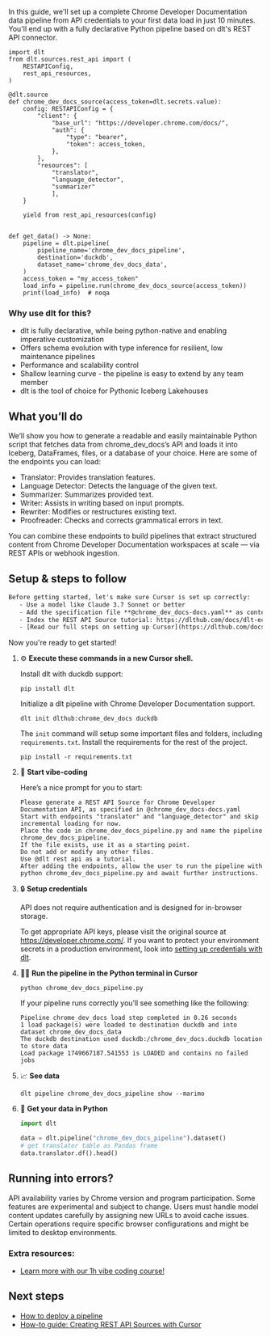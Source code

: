 In this guide, we'll set up a complete Chrome Developer Documentation data pipeline from API credentials to your first data load in just 10 minutes. You'll end up with a fully declarative Python pipeline based on dlt's REST API connector.

```python-outcome
import dlt
from dlt.sources.rest_api import (
    RESTAPIConfig,
    rest_api_resources,
)

@dlt.source
def chrome_dev_docs_source(access_token=dlt.secrets.value):
    config: RESTAPIConfig = {
        "client": {
            "base_url": "https://developer.chrome.com/docs/",
            "auth": {
                "type": "bearer",
                "token": access_token,
            },
        },
        "resources": [
            "translator",
            "language_detector",
            "summarizer"
            ],
    }

    yield from rest_api_resources(config)


def get_data() -> None:
    pipeline = dlt.pipeline(
        pipeline_name='chrome_dev_docs_pipeline',
        destination='duckdb',
        dataset_name='chrome_dev_docs_data', 
    )
    access_token = "my_access_token"
    load_info = pipeline.run(chrome_dev_docs_source(access_token))
    print(load_info)  # noqa
```

### Why use dlt for this?

- dlt is fully declarative, while being python-native and enabling imperative customization
- Offers schema evolution with type inference for resilient, low maintenance pipelines
- Performance and scalability control
- Shallow learning curve - the pipeline is easy to extend by any team member
- dlt is the tool of choice for Pythonic Iceberg Lakehouses

## What you’ll do

We’ll show you how to generate a readable and easily maintainable Python script that fetches data from chrome_dev_docs’s API and loads it into Iceberg, DataFrames, files, or a database of your choice. Here are some of the endpoints you can load:

- Translator: Provides translation features.
- Language Detector: Detects the language of the given text.
- Summarizer: Summarizes provided text.
- Writer: Assists in writing based on input prompts.
- Rewriter: Modifies or restructures existing text.
- Proofreader: Checks and corrects grammatical errors in text.

You can combine these endpoints to build pipelines that extract structured content from Chrome Developer Documentation workspaces at scale — via REST APIs or webhook ingestion.

## Setup & steps to follow

```default
Before getting started, let's make sure Cursor is set up correctly:
   - Use a model like Claude 3.7 Sonnet or better
   - Add the specification file **@chrome_dev_docs-docs.yaml** as context
   - Index the REST API Source tutorial: https://dlthub.com/docs/dlt-ecosystem/verified-sources/rest_api/ and add it to context as **@dlt rest api**
   - [Read our full steps on setting up Cursor](https://dlthub.com/docs/dlt-ecosystem/llm-tooling/cursor-restapi#23-configuring-cursor-with-documentation)
```

Now you're ready to get started! 

1. ⚙️ **Execute these commands in a new Cursor shell.**
    
    Install dlt with duckdb support:
    ```shell
    pip install dlt
    ```

    Initialize a dlt pipeline with Chrome Developer Documentation support.
    ```shell
    dlt init dlthub:chrome_dev_docs duckdb
    ```

    The `init` command will setup some important files and folders, including `requirements.txt`. Install the requirements for the rest of the project.
    ```shell
    pip install -r requirements.txt
    ```
    
2. 🤠 **Start vibe-coding**
    
    Here’s a nice prompt for you to start: 
    
    ```prompt
    Please generate a REST API Source for Chrome Developer Documentation API, as specified in @chrome_dev_docs-docs.yaml 
    Start with endpoints "translator" and "language_detector" and skip incremental loading for now. 
    Place the code in chrome_dev_docs_pipeline.py and name the pipeline chrome_dev_docs_pipeline. 
    If the file exists, use it as a starting point. 
    Do not add or modify any other files. 
    Use @dlt rest api as a tutorial. 
    After adding the endpoints, allow the user to run the pipeline with python chrome_dev_docs_pipeline.py and await further instructions.
    ```

    
3. 🔒 **Setup credentials** 
    
    API does not require authentication and is designed for in-browser storage.
    
    To get appropriate API keys, please visit the original source at https://developer.chrome.com/.
    If you want to protect your environment secrets in a production environment, look into [setting up credentials with dlt](https://dlthub.com/docs/walkthroughs/add_credentials).
    
4. 🏃‍♀️ **Run the pipeline in the Python terminal in Cursor**
    
    ```shell
    python chrome_dev_docs_pipeline.py
    ```
    
    If your pipeline runs correctly you’ll see something like the following:
    
    ```shell
    Pipeline chrome_dev_docs load step completed in 0.26 seconds
    1 load package(s) were loaded to destination duckdb and into dataset chrome_dev_docs_data
    The duckdb destination used duckdb:/chrome_dev_docs.duckdb location to store data
    Load package 1749667187.541553 is LOADED and contains no failed jobs
    ```
    
5. 📈 **See data**
    
    ```shell
    dlt pipeline chrome_dev_docs_pipeline show --marimo
    ```
    
6. 🐍 **Get your data in Python**
    
    ```python
    import dlt

   data = dlt.pipeline("chrome_dev_docs_pipeline").dataset()
   # get translator table as Pandas frame
   data.translator.df().head()
    ```

## Running into errors?

API availability varies by Chrome version and program participation. Some features are experimental and subject to change. Users must handle model content updates carefully by assigning new URLs to avoid cache issues. Certain operations require specific browser configurations and might be limited to desktop environments.

### Extra resources:

- [Learn more with our 1h vibe coding course!](https://www.youtube.com/watch?v=GGid70rnJuM)

## Next steps

- [How to deploy a pipeline](https://dlthub.com/docs/walkthroughs/deploy-a-pipeline)
- [How-to guide: Creating REST API Sources with Cursor](https://dlthub.com/docs/dlt-ecosystem/llm-tooling/cursor-restapi)